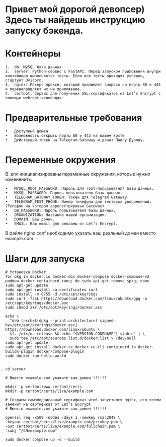 # Привет мой дорогой девопсер) Здесь ты найдешь инструкцию запуску бэкенда.

# Контейнеры

	1.	db: MySQL база данных.
	2.	server: Python-сервис с FastAPI. Перед запуском приложения внутри контейнера выполняются тесты. Если все тесты проходят успешно, стартует Uvicorn.
	3.	nginx: Реверс-прокси, который принимает запросы на порты 80 и 443 и перенаправляет их на приложение.
	4.	certbot: Сервис для получения SSL-сертификатов от Let’s Encrypt с помощью webroot-челленджа.

# Предварительные требования

	•	Доступный домен
	•	Возможность открыть порты 80 и 443 на вашем хосте
	•	Действущий токен на Telegram Gateway и донат Павлу Дурову. 

# Переменные окружения

В .env инициализированы переменные окружения, которые нужно измененить:

	•	MYSQL_ROOT_PASSWORD: Пароль для root-пользователя базы данных.
	•	MYSQL_PASSWORD: Пароль пользователя базы данных.
	•	TELEGRAM_GATEWAY_TOKEN: Токен для Telegram Gateway.
	•	TELEGRAM_TEST_PHONE: Номер телефона для тестовых уведомлений. (Телефон на котором зарегестрирован Gateway)
	•	DB_PASSWORD: Пароль пользователя базы данных.
    •	ORGANIZATION: Название вашей организации.
	•	DOMAIN: Ваш домен.
	•	EMAIL: Ваш email для рекламы от Let’s Encrypt.

В файле nginx.conf необходимо указать ваш реальный домен вместо example.com

# Шаги для запуска
```
# Установка Docker
for pkg in docker.io docker-doc docker-compose docker-compose-v2 podman-docker containerd runc; do sudo apt-get remove $pkg; done
sudo apt-get update
sudo apt-get install ca-certificates curl
sudo install -m 0755 -d /etc/apt/keyrings
sudo curl -fsSL https://download.docker.com/linux/ubuntu/gpg -o /etc/apt/keyrings/docker.asc
sudo chmod a+r /etc/apt/keyrings/docker.asc

echo \
  "deb [arch=$(dpkg --print-architecture) signed-by=/etc/apt/keyrings/docker.asc] https://download.docker.com/linux/ubuntu \
  $(. /etc/os-release && echo "$VERSION_CODENAME") stable" | \
  sudo tee /etc/apt/sources.list.d/docker.list > /dev/null
sudo apt-get update
sudo apt-get install docker-ce docker-ce-cli containerd.io docker-buildx-plugin docker-compose-plugin 
sudo docker run hello-world


cd server

# Вместо example.com укажите ваш домен !!!!!!

mkdir -p certbot/www certbot/certs
mkdir -p certbot/certs/live/example.com   

# Создаем самоподписанный сертификат чтоб запустился nginx, его потом заменит на сертификат от Let’s Encrypt
# Вместо example.com укажите ваш домен !!!!!!

openssl req -x509 -nodes -days 1 -newkey rsa:2048 \
-keyout certbot/certs/live/example.com/privkey.pem \
-out certbot/certs/live/example.com/fullchain.pem \
-subj "/CN=example.com"

sudo docker compose up -d --build
```